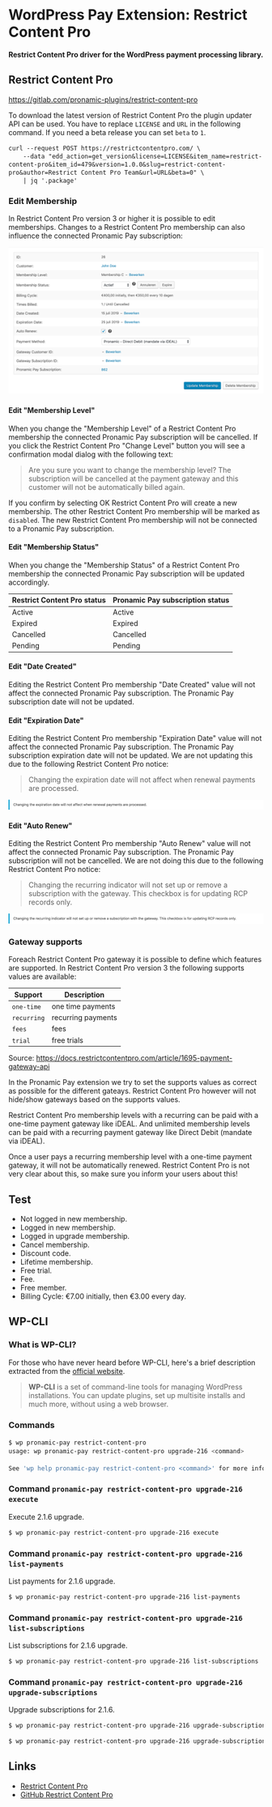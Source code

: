 # WordPress Pay Extension: Restrict Content Pro

**Restrict Content Pro driver for the WordPress payment processing library.**

## Restrict Content Pro

https://gitlab.com/pronamic-plugins/restrict-content-pro

To download the latest version of Restrict Content Pro the plugin updater API can be used.
You have to replace `LICENSE` and `URL` in the following command. If you need a beta
release you can set `beta` to `1`.

```
curl --request POST https://restrictcontentpro.com/ \
    --data "edd_action=get_version&license=LICENSE&item_name=restrict-content-pro&item_id=479&version=1.0.0&slug=restrict-content-pro&author=Restrict Content Pro Team&url=URL&beta=0" \
    | jq '.package'
```

### Edit Membership

In Restrict Content Pro version 3 or higher it is possible to edit memberships.
Changes to a Restrict Content Pro membership can also influence the connected
Pronamic Pay subscription:

![Restrict Content Pro edit membership](documentation/restrict-content-pro-3-edit-membership.png)

#### Edit "Membership Level"

When you change the "Membership Level" of a Restrict Content Pro membership the
connected Pronamic Pay subscription will be cancelled. If you click the 
Restrict Content Pro "Change Level" button you will see a confirmation modal
dialog with the following text:

> Are you sure you want to change the membership level? The subscription will be cancelled at the payment gateway and this customer will not be automatically billed again. 

If you confirm by selecting OK Restrict Content Pro will create a new membership.
The other Restrict Content Pro membership will be marked as `disabled`. The new
Restrict Content Pro membership will not be connected to a Pronamic Pay subscription.

#### Edit "Membership Status"

When you change the "Membership Status" of a Restrict Content Pro membership the
connected Pronamic Pay subscription will be updated accordingly.

| Restrict Content Pro status | Pronamic Pay subscription status |
| --------------------------- | -------------------------------- |
| Active                      | Active                           |
| Expired                     | Expired                          |
| Cancelled                   | Cancelled                        |
| Pending                     | Pending                          |

#### Edit "Date Created"

Editing the Restrict Content Pro membership "Date Created" value will not affect
the connected Pronamic Pay subscription. The Pronamic Pay subscription date will
not be updated.

#### Edit "Expiration Date"

Editing the Restrict Content Pro membership "Expiration Date" value will not affect
the connected Pronamic Pay subscription. The Pronamic Pay subscription expiration
date will not be updated. We are not updating this due to the following
Restrict Content Pro notice:

> Changing the expiration date will not affect when renewal payments are processed.

![Restrict Content Pro edit expiration date notice](documentation/restrict-content-pro-3-edit-expiration-date-notice.png)

#### Edit "Auto Renew"

Editing the Restrict Content Pro membership "Auto Renew" value will not affect
the connected Pronamic Pay subscription. The Pronamic Pay subscription will not
be cancelled. We are not doing this due to the following Restrict Content Pro notice:

> Changing the recurring indicator will not set up or remove a subscription with the gateway. This checkbox is for updating RCP records only.

![Restrict Content Pro edit auto renew notice](documentation/restrict-content-pro-3-edit-auto-renew-notice.png)

### Gateway supports

Foreach Restrict Content Pro gateway it is possible to define which features are supported.
In Restrict Content Pro version 3 the following supports values are available:

| Support     | Description        |
| ----------- | ------------------ |
| `one-time`  | one time payments  |
| `recurring` | recurring payments |
| `fees`      | fees               |
| `trial`     | free trials        |

Source: https://docs.restrictcontentpro.com/article/1695-payment-gateway-api

In the Pronamic Pay extension we try to set the supports values as correct as possible
for the different gateays. Restrict Content Pro however will not hide/show gateways 
based on the supports values.

Restrict Content Pro membership levels with a recurring can be paid with a
one-time payment gateway like iDEAL. And unlimited membership levels can 
be paid with a recurring payment gateway like Direct Debit (mandate via iDEAL).

Once a user pays a recurring membership level with a one-time payment gateway, 
it will not be automatically renewed. Restrict Content Pro is not very clear 
about this, so make sure you inform your users about this!

## Test

*	Not logged in new membership.
*	Logged in new membership.
*	Logged in upgrade membership.
*	Cancel membership.
*	Discount code.
*	Lifetime membership.
*	Free trial.
*	Fee.
*	Free member.
*	Billing Cycle:	€7.00 initially, then €3.00 every day.

## WP-CLI

### What is WP-CLI?

For those who have never heard before WP-CLI, here's a brief description extracted from the [official website](https://wp-cli.org/).

> **WP-CLI** is a set of command-line tools for managing WordPress installations. You can update plugins, set up multisite installs and much more, without using a web browser.

### Commands

```bash
$ wp pronamic-pay restrict-content-pro
usage: wp pronamic-pay restrict-content-pro upgrade-216 <command>

See 'wp help pronamic-pay restrict-content-pro <command>' for more information on a specific command.
```

### Command `pronamic-pay restrict-content-pro upgrade-216 execute`

Execute 2.1.6 upgrade.

```bash
$ wp pronamic-pay restrict-content-pro upgrade-216 execute
```

### Command `pronamic-pay restrict-content-pro upgrade-216 list-payments`

List payments for 2.1.6 upgrade.

```bash
$ wp pronamic-pay restrict-content-pro upgrade-216 list-payments
```

### Command `pronamic-pay restrict-content-pro upgrade-216 list-subscriptions`

List subscriptions for 2.1.6 upgrade.

```bash
$ wp pronamic-pay restrict-content-pro upgrade-216 list-subscriptions
```

### Command `pronamic-pay restrict-content-pro upgrade-216 upgrade-subscriptions`

Upgrade subscriptions for 2.1.6.

```bash
$ wp pronamic-pay restrict-content-pro upgrade-216 upgrade-subscriptions
```

```bash
$ wp pronamic-pay restrict-content-pro upgrade-216 upgrade-subscriptions --skip-notes --status='Active'
```

## Links

*	[Restrict Content Pro](https://restrictcontentpro.com/)
*	[GitHub Restrict Content Pro](https://github.com/restrictcontentpro/restrict-content-pro)
